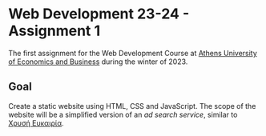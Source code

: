 Web Development 23-24 - Assignment 1
===================================
The first assignment for the Web Development Course at [Athens University of
Economics and Business](https://aueb.gr) during the winter of 2023.

Goal
----
Create a static website using HTML, CSS and JavaScript. The scope of the
website will be a simplified version of an *ad search service*, similar to
[Χρυσή Ευκαιρία](https://xe.gr).

